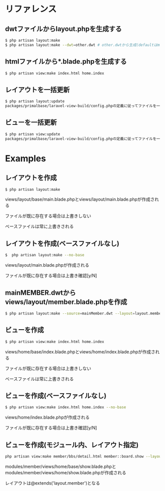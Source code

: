 # リファレンス

## dwtファイルからlayout.phpを生成する

```bash
$ php artisan layout:make
$ php artisan layout:make --dwt=other.dwt # other.dwtから生成(defaultはmain)
```

## htmlファイルから*.blade.phpを生成する

```bash
$ php artisan view:make index.html home.index
```

## レイアウトを一括更新

```bash
$ php artisan layout:update
packages/primalbase/laravel-view-build/config.phpの定義に従ってファイルを一括更新(layout:make)する
```

## ビューを一括更新

```bash
$ php artisan view:update
packages/primalbase/laravel-view-build/config.phpの定義に従ってファイルを一括更新(view:make)する
```

# Examples

## レイアウトを作成

```bash
$ php artisan layout:make
```

views/layout/base/main.blade.phpとviews/layout/main.blade.phpが作成される

ファイルが既に存在する場合は上書きしない

ベースファイルは常に上書きされる

## レイアウトを作成(ベースファイルなし)

```bash
$  php artisan layout:make --no-base
```

views/layout/main.blade.phpが作成される

ファイルが既に存在する場合は上書き確認[y/N]

## mainMEMBER.dwtからviews/layout/member.blade.phpを作成

```bash
$ php artisan layout:make --source=mainMember.dwt --layout=layout.member
```

## ビューを作成

```bash
$ php artisan view:make index.html home.index
```

views/home/base/index.blade.phpとviews/home/index.blade.phpが作成される

ファイルが既に存在する場合は上書きしない

ベースファイルは常に上書きされる

## ビューを作成(ベースファイルなし)

```bash
$ php artisan view:make index.html home.index --no-base
```

views/home/index.blade.phpが作成される

ファイルが既に存在する場合は上書き確認[y/N]

## ビューを作成(モジュール内、レイアウト指定)

```bash
php artisan view:make member/bbs/detail.html member::board.show --layout=layout.member
```

modules/member/views/home/base/show.blade.phpとmodules/member/views/home/show.blade.phpが作成される

レイアウトは@extends('layout.member')となる
